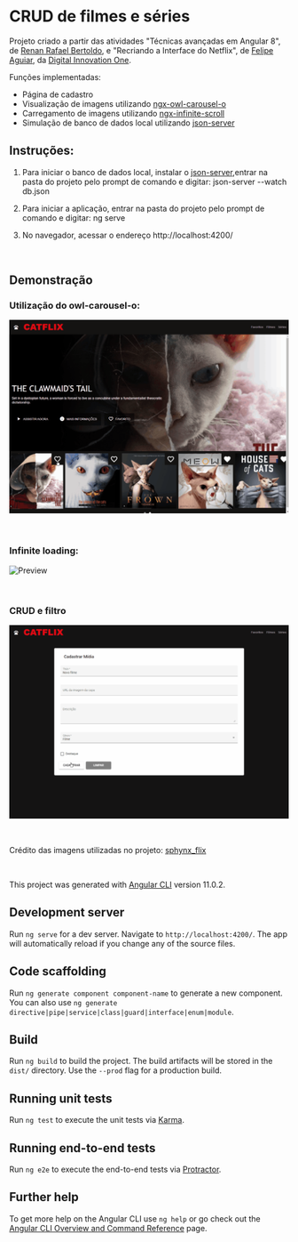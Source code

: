 # CRUD de filmes e séries
Projeto criado a partir das atividades "Técnicas avançadas em Angular 8", de [Renan Rafael Bertoldo](https://github.com/RenanRB/curso-angular), e "Recriando a Interface do Netflix", de [Felipe Aguiar](https://github.com/felipeAguiarCode/netflix-clone), da [Digital Innovation One](https://digitalinnovation.one/).

Funções implementadas:
* Página de cadastro
* Visualização de imagens utilizando [ngx-owl-carousel-o](https://www.npmjs.com/package/ngx-owl-carousel-o)
* Carregamento de imagens utilizando [ngx-infinite-scroll](https://www.npmjs.com/package/ngx-infinite-scroll)
* Simulação de banco de dados local utilizando [json-server](https://www.npmjs.com/package/json-server#getting-started)


## Instruções:
1) Para iniciar o banco de dados local, instalar o [json-server](https://www.npmjs.com/package/json-server#getting-started),entrar na pasta do projeto pelo prompt de comando e digitar:
json-server --watch db.json

2) Para iniciar a aplicação, entrar na pasta do projeto pelo prompt de comando e digitar:
ng serve

3) No navegador, acessar o endereço http://localhost:4200/


<p>&nbsp;</p>

## Demonstração
### Utilização do owl-carousel-o:
![Preview](ReadMe/owl-carousel.gif)

<p>&nbsp;</p>

### Infinite loading:
![Preview](ReadMe/infinite-loading.gif)

<p>&nbsp;</p>

### CRUD e filtro
![Preview](ReadMe/crud_e_filtro.gif)

<p>&nbsp;</p>

Crédito das imagens utilizadas no projeto: [sphynx_flix](https://www.instagram.com/sphynx_flix/)

<p>&nbsp;</p>

This project was generated with [Angular CLI](https://github.com/angular/angular-cli) version 11.0.2.

## Development server

Run `ng serve` for a dev server. Navigate to `http://localhost:4200/`. The app will automatically reload if you change any of the source files.

## Code scaffolding

Run `ng generate component component-name` to generate a new component. You can also use `ng generate directive|pipe|service|class|guard|interface|enum|module`.

## Build

Run `ng build` to build the project. The build artifacts will be stored in the `dist/` directory. Use the `--prod` flag for a production build.

## Running unit tests

Run `ng test` to execute the unit tests via [Karma](https://karma-runner.github.io).

## Running end-to-end tests

Run `ng e2e` to execute the end-to-end tests via [Protractor](http://www.protractortest.org/).

## Further help

To get more help on the Angular CLI use `ng help` or go check out the [Angular CLI Overview and Command Reference](https://angular.io/cli) page.
